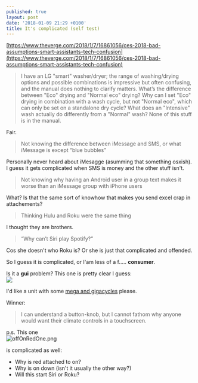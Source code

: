 ```yaml
---
published: true
layout: post
date: '2018-01-09 21:29 +0100'
title: It's complicated (self test)
---
```

[https://www.theverge.com/2018/1/7/16861056/ces-2018-bad-assumptions-smart-assistants-tech-confusion](https://www.theverge.com/2018/1/7/16861056/ces-2018-bad-assumptions-smart-assistants-tech-confusion)

> I have an LG "smart" washer/dryer; the range of washing/drying options and possible combinations is impressive but often confusing, and the manual does nothing to clarify matters. What’s the difference between "Eco" drying and "Normal eco" drying? Why can I set "Eco" drying in combination with a wash cycle, but not "Normal eco", which can only be set on a standalone dry cycle? What does an "Intensive" wash actually do differently from a "Normal" wash? None of this stuff is in the manual.

Fair.

> Not knowing the difference between iMessage and SMS, or what iMessage is except “blue bubbles”

Personally never heard about iMesagge (asumming that something osxish). I guess it gets complicated when SMS is money and the other stuff isn't.

> Not knowing why having an Android user in a group text makes it worse than an iMessage group with iPhone users

What? Is that the same sort of knowhow that makes you send excel crap in attachements?

> Thinking Hulu and Roku were the same thing

I thought they are brothers.

> “Why can’t Siri play Spotify?”

Cos she doesn't who Roku is? Or she is just that complicated and offended.

So I guess it is complicated, or I'am less of a f..... **consumer**.

Is it a **gui** problem? This one is pretty clear I guess:  
![](https://img2.cgtrader.com/items/26165/b5d26d92cf/old-time-radio-3d-model-max.jpg)

I'd like a unit with some [mega and gigacycles](https://swling.com/blog/wp-content/uploads/2017/05/Last-Import-1-of-154-11.jpg) please.

Winner:  
> I can understand a button-knob, but I cannot fathom why anyone would want their climate controls in a touchscreen.

p.s. This one  
![offOnRedOne.png]({{site.baseurl}}/media/offOnRedOne.png)

is complicated as well:
- Why is red attached to on?
- Why is on down (isn't it usually the other way?)
- Will this start Siri or Roku?

